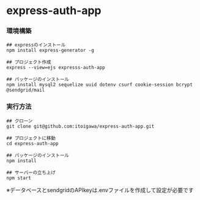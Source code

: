 # express-auth-app

### 環境構築
```
## expressのインストール
npm install express-generator -g

## プロジェクト作成
express --view=ejs expresss-auth-app

## パッケージのインストール
npm install mysql2 sequelize uuid dotenv csurf cookie-session bcrypt @sendgrid/mail
```

### 実行方法
```
## クローン
git clone git@github.com:itoigawa/express-auth-app.git

## プロジェクトに移動
cd express-auth-app

## パッケージのインストール
npm install

## サーバーの立ち上げ
npm start
```


※データベースとsendgridのAPIkeyは.envファイルを作成して設定が必要です
